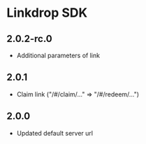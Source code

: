 # Linkdrop SDK

## 2.0.2-rc.0
- Additional parameters of link

## 2.0.1
- Claim link ("/#/claim/..." => "/#/redeem/...")

## 2.0.0
- Updated default server url